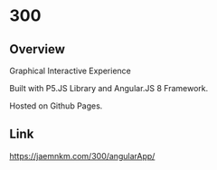 # 300

## Overview

Graphical Interactive Experience

Built with P5.JS Library and Angular.JS 8 Framework.

Hosted on Github Pages.

## Link

https://jaemnkm.com/300/angularApp/